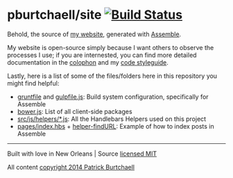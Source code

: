 # pburtchaell/site [![Build Status](https://travis-ci.org/pburtchaell/site.svg?branch=master)](https://travis-ci.org/pburtchaell/site)

Behold, the source of [my website](http://pburtchaell.com/), generated with [Assemble][].

My website is open-source simply because I want others to observe the processes I use; if you are internested, you can find more detailed documentation in the [colophon][3] and my [code styleguide][4].

Lastly, here is a list of some of the files/folders here in this repository you might find helpful:

- [gruntfile](gruntfile.js) and [gulpfile.js](gulpfile.js): Build system configuration, specifically for Assemble
- [bower.js](bower.json): List of all client-side packages
- [src/js/helpers/*.js](src/js/helpers): All the Handlebars Helpers used on this project
- [pages/index.hbs](pages/index.hbs) + [helper-findURL](src/js/helpers/helper-findURL.js): Example of how to index posts in Assemble

[Assemble]: http://assemble.io "Assemble Static Site Generator"
[3]: http://pburtchaell.com/colophon "@pburtchaell's colophon"
[4]: http://pburtchaell.com/styleguide "@pburtchaell's styleguide"

---
Built with love in New Orleans | Source [licensed MIT](LICENSE)

All content [copyright 2014 Patrick Burtchaell](LICENSE)
